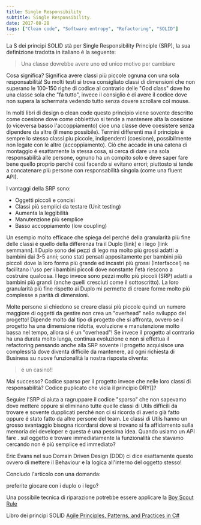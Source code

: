 ```yaml
---
title: Single Responsibility
subtitle: Single Responsibility.
date: 2017-08-28
tags: ["Clean code", "Software entropy", "Refactoring", "SOLID"]
---
```


La S dei principi SOLID stà per Single Responsibility Principle (SRP), la sua definizione tradotta in italiano é la seguente:

> Una classe dovrebbe avere uno ed unico motivo per cambiare

Cosa significa?
Significa avere classi più piccole ognuna con una sola responsabilità! Su molti testi si trova consigliato classi di dimensioni che non superano le 100-150 righe di codice al contrario delle "God class" dove ho una classe sola che "fa tutto", invece il consiglio è di avere il codice dove non supera la schermata vedendo tutto senza dovere scrollare col mouse.

In molti libri di design o clean code questo principio viene sovente descritto come coesione dove come obbiettivo si tende a mantenere alta la coesione (o viceversa basso l'accoppiamento) cioe una classe deve coesistere senza dipendere da altre (il meno possibile). Termini differenti ma il principio è sempre lo stesso classi piu piccole, indipendenti (coesione), possibilmente non legate con le altre (accoppiamento). 
Ciò che accade in una catena di montaggio é esattamente la stessa cosa, si cerca di dare una sola responsabilità alle persone, ognuno ha un compito solo e deve saper fare bene quello proprio perché così facendo si evitano errori; piuttosto si tende a concatenare più persone con responsabilità singola (come una fluent API).

I vantaggi della SRP sono:

* Oggetti piccoli e concisi
* Classi più semplici da testare (Unit testing)
* Aumenta la leggibilità
* Manutenzione più semplice
* Basso accoppiamento (low coupling)

Un esempio molto efficace che spiega del perché della granularità più fine delle classi é quello della differenza tra il Duplo [link] e i lego [link semmann].
I Duplo sono dei pezzi di lego ma molto più grossi adatti a bambini dai 3-5 anni; sono stati pensati appositamente per bambini più piccoli dove la loro forma più grande ed incastri più grossi (Interfacce!) ne facilitano l'uso per i bambini piccoli dove nonstante l'età riescono a costruire qualcosa. I lego invece sono pezzi molto più piccoli (SRP) adatti a bambini più grandi (anche quelli cresciuti come il sottoscritto). La loro granularità più fine rispetto ai Duplo mi permette di creare forme molto più complesse a parità di dimensioni.

Molte persone si chiedono se creare classi più piccole quindi un numero maggiore di oggetti da gestire non crea un "overhead" nello sviluppo del progetto! Dipende molto dal tipo di progetto che si affronta, ovvero se il progetto ha una dimensione ridotta, evoluzione e manutenzione molto bassa nel tempo, allora si é un "overhead"! Se invece il progetto al contrario ha una durata molto lunga, continua evoluzione e non si effettua il refactoring pensando anche alla SRP sovente il progetto acquisisce una complessità dove diventa difficile da mantenere, ad ogni richiesta di Business su nuove funzionalità la nostra risposta diventa:

> é un casino!!

Mai successo? Codice sparso per il progetto invece che nelle loro classi di responsabilità? Codice puplicato che viola il principio DRY[]? 

Seguire l'SRP ci aiuta a ragruppare il codice "sparso" che non sapevamo dove mettere oppure si eliminano tutte quelle classi di Utils difficili da trovare e sovente dupplicati perché non ci si ricorda di averlo già fatto oppure é stato fatto da altre persone del team. Le classi di Utils hanno un grosso svantaggio bisogna ricordarsi dove si trovano si fa affidamento sulla memoria dei developer e questa é una pessima idea.
Quando usiamo un API fare . sul oggetto e trovare immediatamente la funzionalità che stavamo cercando non é più semplice ed immediato? 

Eric Evans nel suo Domain Driven Design (DDD) ci dice esattamente questo ovvero di mettere il Behaviour e la logica all'interno del oggetto stesso!

Concludo l'articolo con una domanda:

preferite giocare con i duplo o i lego?



Una possibile tecnica di riparazione potrebbe essere applicare la [Boy Scout Rule](/post/boy-scout-rule)

Libro dei principi SOLID [Agile Principles, Patterns, and Practices in C#](https://www.amazon.com/Agile-Principles-Patterns-Practices-C/dp/0131857258)



